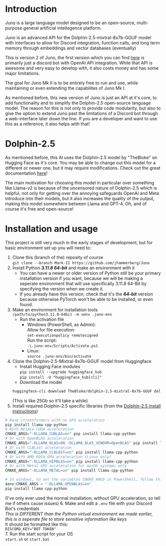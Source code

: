 # Introduction
Juno is a large language model designed to be an open-source, multi-purpose general artificial intellegence platform.

Juno is an advanced API for the Dolphin-2.5-mixtral-8x7b-GGUF model with interfaces to allow for Discord integration, function calls, and long term memory through embeddings and vector databases (eventually)

This is version 2 of Juno, the first version which you can find [here](https://github.com/jhammerberg/Juno) is primarily just a discord bot with OpenAI API integration. While that API is awesome and very easy to develop with, it also costs money and has some major limitations.

The goal for Juno Mk II is to be entirely free to run and use, while maintaining or even extending the capabilites of Juno Mk I. 

As mentioned before, this new version of Juno is just an API at it's core, to add functionality and to simplify the Dolphin-2.5 open-source language model. The reason for this is not only to provide code modularity, but also to give the option to extend Juno past the limitations of a Discord bot through a web-interface later down the line. If you are a developer and want to use this as a reference, it also helps with that!

# Dolphin-2.5
As mentioned before, this AI uses the Dolphin-2.5 model by "TheBloke" on Hugging Face as it's core. You may be able to change out this model for a different or newer one, but it may require modifications. Check out the great documentation [here](https://huggingface.co/TheBloke/dolphin-2.5-mixtral-8x7b-GGUF)!

The main motivation for choosing this model in particular over something like Llama-v2 is because of the uncensored nature of Dolphin-2.5 which is helpful, not only for getting over the annoying safeguards OpenAI and Meta introduce into their models, but it also increases the quality of the output, making this model somewhere between Llama and GPT-4. Oh, and of course it's free and open-source!

# Installation and usage
This project is still very much in the early stages of development, but for basic environment set up you will need to:
1. Clone this (branch of the) reposity of course\
```git clone --branch Mark-II https://github.com/jhammerberg/Juno```
2. Install Python ***3.11.8 64-bit*** and make an environment with it
    - You can have a newer or older version of Python still be your primary installation version if you want, because we will be making a seperate environment that will use specifically 3.11.8 64-Bit by specifying the version when we create it.
    - If you already have this version, check that it's the ***64-bit*** version because otherwise PyTorch won't be able to be installed, or even found.
3. Make an environment for installation tools\
    ```/path/to/python3.11.8-64bit -m venv .juno-env```
    - Run the activation file
        - Windows (PowerShell, as Admin):\
        Allow for file execution:\
        ```set-executionpolicy remotesigned```\
        Run the script:\
        ```.\.juno-env/Scripts/Activate.ps1```
        - Linux:\
        ```source .juno-env/bin/activate```
4. Clone the Dolphin-2.5-Mixtral-8x7b-GGUF model from Huggingface 
    - Install Hugging Face modules\
    ```pip install --upgrade huggingface_hub```\
    ```pip install -U "huggingface_hub[cli]"```
    - Download the model
    ```bash
    huggingface-cli download TheBloke/dolphin-2.5-mixtral-8x7b-GGUF dolphin-2.5-mixtral-8x7b.Q4_K_M.gguf --local-dir . --local-dir-use-symlinks False
    ```
    (This is like 25Gb so it'll take a while)
5. Install required Dolphin-2.5 specific libraries
(from the [Dolphin-2.5 install instructions](https://huggingface.co/TheBloke/dolphin-2.5-mixtral-8x7b-GGUF#first-install-the-package))
```py
# Base ctransformers with no GPU acceleration
pip install llama-cpp-python
# With NVidia CUDA acceleration
CMAKE_ARGS="-DLLAMA_CUBLAS=on" pip install llama-cpp-python
# Or with OpenBLAS acceleration
CMAKE_ARGS="-DLLAMA_BLAS=ON -DLLAMA_BLAS_VENDOR=OpenBLAS" pip install llama-cpp-python
# Or with CLBLast acceleration
CMAKE_ARGS="-DLLAMA_CLBLAST=on" pip install llama-cpp-python
# Or with AMD ROCm GPU acceleration (Linux only)
CMAKE_ARGS="-DLLAMA_HIPBLAS=on" pip install llama-cpp-python
# Or with Metal GPU acceleration for macOS systems only
CMAKE_ARGS="-DLLAMA_METAL=on" pip install llama-cpp-python

# In windows, to set the variables CMAKE_ARGS in PowerShell, follow this format; eg for NVidia CUDA:
$env:CMAKE_ARGS = "-DLLAMA_OPENBLAS=on"
pip install llama-cpp-python
```
(I've only ever used the normal installation, without GPU acceleration, so tell me if others cause issues)
6. Make and edit a `.env` file with your Discord Bot's credentials\
*This is DIFFERENT than the Python virtual environment we made earlier, this is a seperate file to store sensitive information like keys*\
It should be formatted like this:\
`DISCORD_KEY="BOT TOKEN"`\
7. Run the start script for your OS\
`start.sh` or `start.bat`
